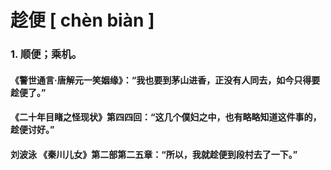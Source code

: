 # 趁便     [ chèn biàn ]

### 1. 顺便；乘机。

#### 	 《警世通言·唐解元一笑姻缘》：“我也要到茅山进香，正没有人同去，如今只得要趁便了。”

#### 	 《二十年目睹之怪现状》第四四回：“这几个僕妇之中，也有略略知道这件事的，趁便讨好。”

#### 	刘波泳  《秦川儿女》第二部第二五章：“所以，我就趁便到段村去了一下。”

